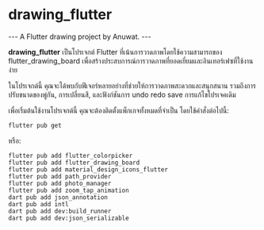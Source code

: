 # drawing_flutter

--- A Flutter drawing project by Anuwat. ---

**drawing_flutter** เป็นโปรเจกต์ Flutter ที่เน้นการวาดภาพโดยใช้ความสามารถของ flutter_drawing_board เพื่อสร้างประสบการณ์การวาดภาพที่ยอดเยี่ยมและอินเทอร์เฟซที่ใช้งานง่าย

ในโปรเจกต์นี้ คุณจะได้พบกับฟีเจอร์หลายอย่างที่ช่วยให้การวาดภาพสะดวกและสนุกสนาน รวมถึงการปรับขนาดของพู่กัน, การเปลี่ยนสี,  และฟังก์ชันการ undo redo save การแก้ไขโปรเจคเดิม

เพื่อเริ่มต้นใช้งานโปรเจกต์นี้ คุณจะต้องติดตั้งแพ็กเกจทั้งหมดที่จำเป็น โดยใช้คำสั่งต่อไปนี้:

```bash
flutter pub get
```
หรือ:
```npm
flutter pub add flutter_colorpicker
flutter pub add flutter_drawing_board
flutter pub add material_design_icons_flutter
flutter pub add path_provider
flutter pub add photo_manager
flutter pub add zoom_tap_animation
dart pub add json_annotation
dart pub add intl
dart pub add dev:build_runner
dart pub add dev:json_serializable
```
